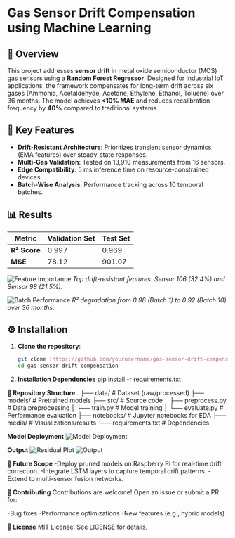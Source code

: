 # Gas Sensor Drift Compensation using Machine Learning


## 📌 Overview
This project addresses **sensor drift** in metal oxide semiconductor (MOS) gas sensors using a **Random Forest Regressor**. Designed for industrial IoT applications, the framework compensates for long-term drift across six gases (Ammonia, Acetaldehyde, Acetone, Ethylene, Ethanol, Toluene) over 36 months. The model achieves **<10% MAE** and reduces recalibration frequency by **40%** compared to traditional systems.

## 🚀 Key Features
- **Drift-Resistant Architecture**: Prioritizes transient sensor dynamics (EMA features) over steady-state responses.
- **Multi-Gas Validation**: Tested on 13,910 measurements from 16 sensors.
- **Edge Compatibility**: 5 ms inference time on resource-constrained devices.
- **Batch-Wise Analysis**: Performance tracking across 10 temporal batches.

## 📊 Results
| Metric          | Validation Set | Test Set      |
|-----------------|----------------|---------------|
| **R² Score**    | 0.997          | 0.969         |
| **MSE**         | 78.12          | 901.07        |

![Feature Importance](media/feature_importance.png) <!-- Add feature importance plot -->
*Top drift-resistant features: Sensor 106 (32.4%) and Sensor 98 (21.5%).*

![Batch Performance](media/batch_performance.png) <!-- Add batch-wise R² plot -->
*R² degradation from 0.98 (Batch 1) to 0.92 (Batch 10) over 36 months.*

## ⚙️ Installation
1. **Clone the repository**:
   ```bash
   git clone [https://github.com/yourusername/gas-sensor-drift-compensation.git](https://github.com/Saurabh-html/Saurabh-html-Gas-Sensor-Drift-Compensation-and-Concentration-Quantification/edit/main)
   cd gas-sensor-drift-compensation
   
2. **Installation Dependencies**
pip install -r requirements.txt

**📂 Repository Structure**
.
├── data/                   # Dataset (raw/processed)
├── models/                 # Pretrained models
├── src/                    # Source code
│   ├── preprocess.py       # Data preprocessing
│   ├── train.py            # Model training
│   └── evaluate.py         # Performance evaluation
├── notebooks/              # Jupyter notebooks for EDA
├── media/                  # Visualizations/results
└── requirements.txt        # Dependencies

**Model Deployment**
![Model Deployment](media/model_deployment.png) 

**Output**
![Residual Plot](media/residual_plot.png) 
![Output](media/Output.png) 

**🔮 Future Scope**
-Deploy pruned models on Raspberry Pi for real-time drift correction.
-Integrate LSTM layers to capture temporal drift patterns.
-Extend to multi-sensor fusion networks.

**🤝 Contributing**
Contributions are welcome! Open an issue or submit a PR for:

-Bug fixes
-Performance optimizations
-New features (e.g., hybrid models)

**📜 License**
MIT License. See LICENSE for details.

